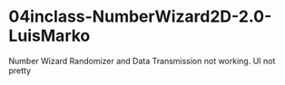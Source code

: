# 04inclass-NumberWizard2D-2.0-LuisMarko

Number Wizard Randomizer and Data Transmission not working.
UI not pretty